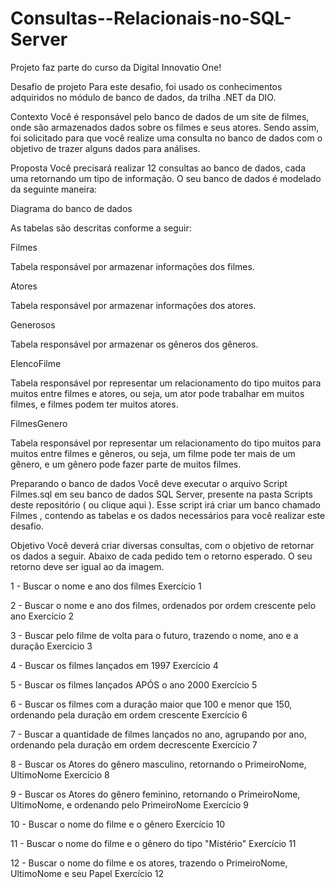 # Consultas--Relacionais-no-SQL-Server

Projeto faz parte do curso da Digital Innovatio One!

Desafio de projeto
Para este desafio, foi usado os conhecimentos adquiridos no módulo de banco de dados, da trilha .NET da DIO.

Contexto
Você é responsável pelo banco de dados de um site de filmes, onde são armazenados dados sobre os filmes e seus atores. Sendo assim, foi solicitado para que você realize uma consulta no banco de dados com o objetivo de trazer alguns dados para análises.

Proposta
Você precisará realizar 12 consultas ao banco de dados, cada uma retornando um tipo de informação. O seu banco de dados é modelado da seguinte maneira:

Diagrama do banco de dados

As tabelas são descritas conforme a seguir:

Filmes

Tabela responsável por armazenar informações dos filmes.

Atores

Tabela responsável por armazenar informações dos atores.

Generosos

Tabela responsável por armazenar os gêneros dos gêneros.

ElencoFilme

Tabela responsável por representar um relacionamento do tipo muitos para muitos entre filmes e atores, ou seja, um ator pode trabalhar em muitos filmes, e filmes podem ter muitos atores.

FilmesGenero

Tabela responsável por representar um relacionamento do tipo muitos para muitos entre filmes e gêneros, ou seja, um filme pode ter mais de um gênero, e um gênero pode fazer parte de muitos filmes.

Preparando o banco de dados
Você deve executar o arquivo Script Filmes.sql em seu banco de dados SQL Server, presente na pasta Scripts deste repositório ( ou clique aqui ). Esse script irá criar um banco chamado Filmes , contendo as tabelas e os dados necessários para você realizar este desafio.

Objetivo
Você deverá criar diversas consultas, com o objetivo de retornar os dados a seguir. Abaixo de cada pedido tem o retorno esperado. O seu retorno deve ser igual ao da imagem.

1 - Buscar o nome e ano dos filmes
Exercício 1

2 - Buscar o nome e ano dos filmes, ordenados por ordem crescente pelo ano
Exercício 2

3 - Buscar pelo filme de volta para o futuro, trazendo o nome, ano e a duração
Exercício 3

4 - Buscar os filmes lançados em 1997
Exercício 4

5 - Buscar os filmes lançados APÓS o ano 2000
Exercício 5

6 - Buscar os filmes com a duração maior que 100 e menor que 150, ordenando pela duração em ordem crescente
Exercício 6

7 - Buscar a quantidade de filmes lançados no ano, agrupando por ano, ordenando pela duração em ordem decrescente
Exercício 7

8 - Buscar os Atores do gênero masculino, retornando o PrimeiroNome, UltimoNome
Exercício 8

9 - Buscar os Atores do gênero feminino, retornando o PrimeiroNome, UltimoNome, e ordenando pelo PrimeiroNome
Exercício 9

10 - Buscar o nome do filme e o gênero
Exercício 10

11 - Buscar o nome do filme e o gênero do tipo "Mistério"
Exercício 11

12 - Buscar o nome do filme e os atores, trazendo o PrimeiroNome, UltimoNome e seu Papel
Exercício 12
